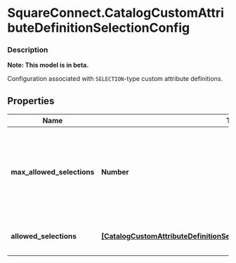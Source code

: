 # SquareConnect.CatalogCustomAttributeDefinitionSelectionConfig

### Description
**Note: This model is in beta.**

Configuration associated with `SELECTION`-type custom attribute definitions.

## Properties
Name | Type | Description | Notes
------------ | ------------- | ------------- | -------------
**max_allowed_selections** | **Number** | The maximum number of selections that can be set. The maximum value for this attribute is 100. The default value is 1. The value can be modified, but changing the value will not affect existing custom attribute values on objects. Clients need to handle custom attributes with more selected values than allowed by this limit. | [optional] 
**allowed_selections** | [**[CatalogCustomAttributeDefinitionSelectionConfigCustomAttributeSelection]**](CatalogCustomAttributeDefinitionSelectionConfigCustomAttributeSelection.md) | The set of valid &#x60;CatalogCustomAttributeSelections&#x60;. Up to a maximum of 100 selections can be defined. Can be modified. | [optional] 


